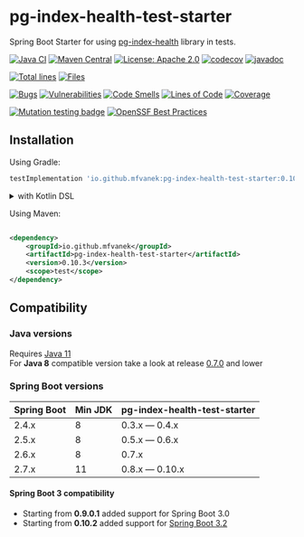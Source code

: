 # pg-index-health-test-starter

Spring Boot Starter for using [pg-index-health](https://github.com/mfvanek/pg-index-health) library in tests.

[![Java CI](https://github.com/mfvanek/pg-index-health-test-starter/workflows/Java%20CI/badge.svg)](https://github.com/mfvanek/pg-index-health-test-starter/actions "Java CI")
[![Maven Central](https://img.shields.io/maven-central/v/io.github.mfvanek/pg-index-health-test-starter.svg)](https://search.maven.org/artifact/io.github.mfvanek/pg-index-health-test-starter/ "Maven Central")
[![License: Apache 2.0](https://img.shields.io/badge/License-Apache%202.0-blue.svg)](https://github.com/mfvanek/pg-index-health-test-starter/blob/master/LICENSE "Apache License 2.0")
[![codecov](https://codecov.io/gh/mfvanek/pg-index-health-test-starter/branch/master/graph/badge.svg?token=1C3SANSWIT)](https://codecov.io/gh/mfvanek/pg-index-health-test-starter)
[![javadoc](https://javadoc.io/badge2/io.github.mfvanek/pg-index-health-test-starter/javadoc.svg)](https://javadoc.io/doc/io.github.mfvanek/pg-index-health-test-starter "javadoc")

[![Total lines](https://tokei.rs/b1/github/mfvanek/pg-index-health-test-starter)](https://github.com/mfvanek/pg-index-health-test-starter)
[![Files](https://tokei.rs/b1/github/mfvanek/pg-index-health-test-starter?category=files)](https://github.com/mfvanek/pg-index-health-test-starter)

[![Bugs](https://sonarcloud.io/api/project_badges/measure?project=mfvanek_pg-index-health-test-starter&metric=bugs)](https://sonarcloud.io/summary/new_code?id=mfvanek_pg-index-health-test-starter)
[![Vulnerabilities](https://sonarcloud.io/api/project_badges/measure?project=mfvanek_pg-index-health-test-starter&metric=vulnerabilities)](https://sonarcloud.io/summary/new_code?id=mfvanek_pg-index-health-test-starter)
[![Code Smells](https://sonarcloud.io/api/project_badges/measure?project=mfvanek_pg-index-health-test-starter&metric=code_smells)](https://sonarcloud.io/summary/new_code?id=mfvanek_pg-index-health-test-starter)
[![Lines of Code](https://sonarcloud.io/api/project_badges/measure?project=mfvanek_pg-index-health-test-starter&metric=ncloc)](https://sonarcloud.io/summary/new_code?id=mfvanek_pg-index-health-test-starter)
[![Coverage](https://sonarcloud.io/api/project_badges/measure?project=mfvanek_pg-index-health-test-starter&metric=coverage)](https://sonarcloud.io/summary/new_code?id=mfvanek_pg-index-health-test-starter)

[![Mutation testing badge](https://img.shields.io/endpoint?style=flat&url=https%3A%2F%2Fbadge-api.stryker-mutator.io%2Fgithub.com%2Fmfvanek%2Fpg-index-health-test-starter%2Fmaster)](https://dashboard.stryker-mutator.io/reports/github.com/mfvanek/pg-index-health-test-starter/master)
[![OpenSSF Best Practices](https://www.bestpractices.dev/projects/6291/badge)](https://www.bestpractices.dev/projects/6291)

## Installation

Using Gradle:

```groovy
testImplementation 'io.github.mfvanek:pg-index-health-test-starter:0.10.3'
```

<details>
<summary>with Kotlin DSL</summary>

```kotlin
testImplementation("io.github.mfvanek:pg-index-health-test-starter:0.10.3")
```

</details>

Using Maven:

```xml

<dependency>
    <groupId>io.github.mfvanek</groupId>
    <artifactId>pg-index-health-test-starter</artifactId>
    <version>0.10.3</version>
    <scope>test</scope>
</dependency>
```

## Compatibility

### Java versions

Requires [Java 11](https://www.java.com/en/)  
For **Java 8** compatible version take a look at release [0.7.0](https://github.com/mfvanek/pg-index-health-test-starter/releases/tag/v.0.7.0) and lower

### Spring Boot versions

| Spring Boot | Min JDK | pg-index-health-test-starter |
|-------------|---------|------------------------------|
| 2.4.x       | 8       | 0.3.x — 0.4.x                |
| 2.5.x       | 8       | 0.5.x — 0.6.x                |
| 2.6.x       | 8       | 0.7.x                        |
| 2.7.x       | 11      | 0.8.x — 0.10.x               |

#### Spring Boot 3 compatibility

* Starting from **0.9.0.1** added support for Spring Boot 3.0
* Starting from **0.10.2** added support for [Spring Boot 3.2](https://github.com/spring-projects/spring-framework/wiki/Upgrading-to-Spring-Framework-6.x#parameter-name-retention)
